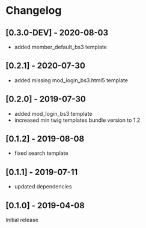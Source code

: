 # Changelog

## [0.3.0-DEV] - 2020-08-03
- added member_default_bs3 template

## [0.2.1] - 2020-07-30
- added missing mod_login_bs3.html5 template

## [0.2.0] - 2019-07-30
- added mod_login_bs3 template
- increased min twig templates bundle version to 1.2

## [0.1.2] - 2019-08-08

- fixed search template

## [0.1.1] - 2019-07-11

- updated dependencies

## [0.1.0] - 2019-04-08

Initial release